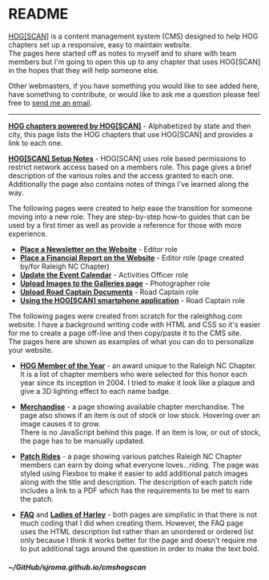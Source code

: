 # README  

[HOG\[SCAN\]](https://www.hogscan.com) is a content management system (CMS) designed to help HOG chapters set up a responsive, easy to maintain website.  
The pages here started off as notes to myself and to share with team members but I'm going to open this up to any chapter that uses HOG\[SCAN\] in the hopes that they will help someone else.  

Other webmasters, if you have something you would like to see added here, have something to contribute, or would like to ask me a question please feel free to [send me an email](mailto:webmaster@raleighhog.com).  

---  

**[HOG chapters powered by HOG\[SCAN\]](https://sjroma.github.io/cmshogscan/chapters/)** - Alphabetized by state and then city, this page lists the HOG chapters that use HOG\[SCAN\] and provides a link to each one.  

**[HOG\[SCAN\] Setup Notes](https://sjroma.github.io/cmshogscan/cmswebsite/)** - HOG\[SCAN\] uses role based permissions to restrict network access based on a members role. This page gives a brief description of the various roles and the access granted to each one.  
Additionally the page also contains notes of things I've learned along the way.  

The following pages were created to help ease the transition for someone moving into a new role. They are step-by-step how-to guides that can be used by a first timer as well as provide a reference for those with more experience.  
  * **[Place a Newsletter on the Website](https://sjroma.github.io/cmshogscan/updateralhog/procedures/stepsNewslettersUpdate.html)** - Editor role  
  * **[Place a Financial Report on the Website](https://sjroma.github.io/cmshogscan/updateralhog/procedures/stepsFinancialReport.html)** - Editor role (page created by/for Raleigh NC Chapter)     
  * **[Update the Event Calendar](https://sjroma.github.io/cmshogscan/updateralhog/procedures/stepsEventCalUpdate.html)** - Activities Officer role  
  * **[Upload Images to the Galleries page](https://sjroma.github.io/cmshogscan/updateralhog/procedures/stepsGalleriesAdd.html)** - Photographer role  
  * **[Upload Road Captain Documents](https://sjroma.github.io/cmshogscan/updateralhog/procedures/stepsRoadCaptUploads.html)** - Road Captain role  
  * **[Using the HOG\[SCAN\] smartphone application](https://sjroma.github.io/cmshogscan/hogscanapp/index.html)** - Road Captain role  

The following pages were created from scratch for the raleighhog.com website. I have a background writing code with HTML and CSS so it's easier for me to create a page off-line and then copy/paste it to the CMS site.  
The pages here are shown as examples of what you can do to personalize your website.  
  * **[HOG Member of the Year](https://sjroma.github.io/cmshogscan/pagesralhog/hmoy)** - an award unique to the Raleigh NC Chapter. It is a list of chapter members who were selected for this honor each year since its inception in 2004. I tried to make it look like a plaque and give a 3D lighting effect to each name badge.  

  * **[Merchandise](https://sjroma.github.io/cmshogscan/pagesralhog/merchandise)** - a page showing available chapter merchandise. The page also shows if an item is out of stock or low stock. Hovering over an image causes it to grow.  
  There is no JavaScript behind this page. If an item is low, or out of stock, the page has to be manually updated.  
  
  * **[Patch Rides](https://sjroma.github.io/cmshogscan/pagesralhog/patchrides)** - a page showing various patches Raleigh NC Chapter members can earn by doing what everyone loves...riding. The page was styled using Flexbox to make it easier to add additional patch images along with the title and description. The description of each patch ride includes a link to a PDF which has the requirements to be met to earn the patch.  
  
  * **[FAQ](https://www.raleighhog.com/faq)** and **[Ladies of Harley](https://www.raleighhog.com/ladies-harley)** - both pages are simplistic in that there is not much coding that I did when creating them. However, the FAQ page uses the HTML description list rather than an unordered or ordered list only because I think it works better for the page and doesn't require me to put additional tags around the question in order to make the text bold.  

##### ~/GitHub/sjroma.github.io/cmshogscan  